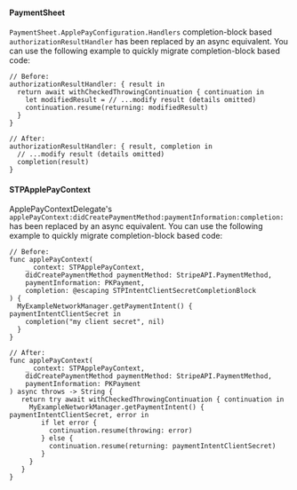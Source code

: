 #### PaymentSheet
`PaymentSheet.ApplePayConfiguration.Handlers` completion-block based `authorizationResultHandler` has been replaced by an async equivalent. You can use the following example to quickly migrate completion-block based code:

```
// Before:
authorizationResultHandler: { result in
  return await withCheckedThrowingContinuation { continuation in
    let modifiedResult = // ...modify result (details omitted)
    continuation.resume(returning: modifiedResult)
  }
}

// After:
authorizationResultHandler: { result, completion in
  // ...modify result (details omitted)
  completion(result)
}
```

#### STPApplePayContext
ApplePayContextDelegate's `applePayContext:didCreatePaymentMethod:paymentInformation:completion:` has been replaced by an async equivalent. You can use the following example to quickly migrate completion-block based code:

```
// Before:
func applePayContext(
    _ context: STPApplePayContext,
    didCreatePaymentMethod paymentMethod: StripeAPI.PaymentMethod,
    paymentInformation: PKPayment,
    completion: @escaping STPIntentClientSecretCompletionBlock
) {
  MyExampleNetworkManager.getPaymentIntent() { paymentIntentClientSecret in
    completion("my client secret", nil)
  }
}

// After:
func applePayContext(
    _ context: STPApplePayContext,
    didCreatePaymentMethod paymentMethod: StripeAPI.PaymentMethod,
    paymentInformation: PKPayment
) async throws -> String {
   return try await withCheckedThrowingContinuation { continuation in
     MyExampleNetworkManager.getPaymentIntent() { paymentIntentClientSecret, error in
        if let error {
          continuation.resume(throwing: error)
        } else {
          continuation.resume(returning: paymentIntentClientSecret)
        }
     }
   }
}
```

